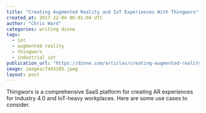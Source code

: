 ```yaml
---
title: "Creating Augmented Reality and IoT Experiences With Thingworx"
created_at: 2017-12-04 06:01:04 UTC
author: "Chris Ward"
categories: writing dzone
tags:
  - iot
  - augmented reality
  - thingworx
  - industrial iot
publication_url: "https://dzone.com/articles/creating-augmented-reality-and-iot-experiences-wit"
image: images/7443105.jpeg
layout: post
---
```

Thingworx is a comprehensive SaaS platform for creating AR experiences for Industry 4.0 and IoT-heavy workplaces. Here are some use cases to consider.

